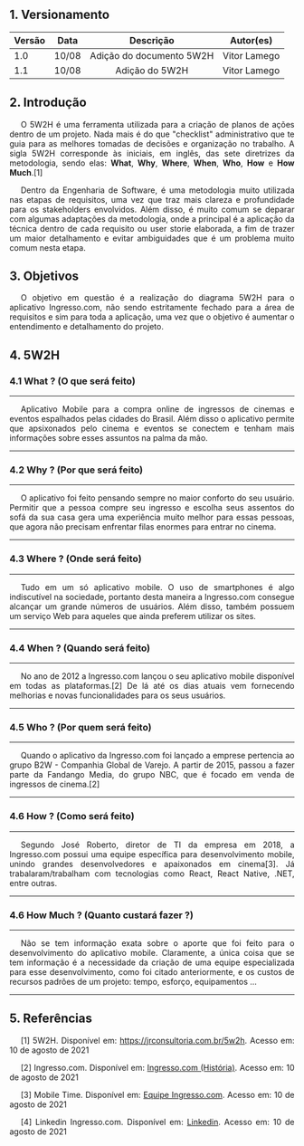 ## 1. Versionamento

|Versão|Data|Descrição|Autor(es)|
|------|----|---------|---------|
|1.0|10/08|<center>Adição do documento 5W2H</center>|<center>Vitor Lamego</center>|
|1.1|10/08|<center>Adição do 5W2H</center>|<center>Vitor Lamego</center>|


## 2. Introdução
<p style="text-align: justify; text-indent: 20px">O 5W2H é uma ferramenta utilizada para a criação de planos de ações dentro de um projeto. Nada mais é do que "checklist" administrativo que te guia para as melhores tomadas de decisões e organização no trabalho. A sigla 5W2H corresponde às iniciais, em inglês, das sete diretrizes da metodologia, sendo elas: <b>What</b>, <b>Why</b>, <b>Where</b>, <b>When</b>, <b>Who</b>, <b>How</b> e <b>How Much</b>.[1]</p>
<p style="text-align: justify; text-indent: 20px">Dentro da Engenharia de Software, é uma metodologia muito utilizada nas etapas de requisitos, uma vez que traz mais clareza e profundidade para os stakeholders envolvidos. Além disso, é muito comum se deparar com algumas adaptações da metodologia, onde a principal é a aplicação da técnica dentro de cada requisito ou user storie elaborada, a fim de trazer um maior detalhamento e evitar ambiguidades que é um problema muito comum nesta etapa.</p>

## 3. Objetivos
<p style="text-align: justify; text-indent: 20px">O objetivo em questão é a realização do diagrama 5W2H para o aplicativo Ingresso.com, não sendo estritamente fechado para a área de requisitos e sim para toda a aplicação, uma vez que o objetivo é aumentar o entendimento e detalhamento do projeto.</p>

## 4. 5W2H
### 4.1 What ? (O que será feito)
<hr>
<p style="text-align: justify; text-indent: 20px">Aplicativo Mobile para a compra online de ingressos de cinemas e eventos espalhados pelas cidades do Brasil. Além disso o aplicativo permite que apsixonados pelo cinema e eventos se conectem e tenham mais informações sobre esses assuntos na palma da mão.</p>
<hr>

### 4.2 Why ? (Por que será feito)
<hr>
<p style="text-align: justify; text-indent: 20px">O aplicativo foi feito pensando sempre no maior conforto do seu usuário. Permitir que a pessoa compre seu ingresso e escolha seus assentos do sofá da sua casa gera uma experiência muito melhor para essas pessoas, que agora não precisam enfrentar filas enormes para entrar no cinema.</p>
<hr>

### 4.3 Where ? (Onde será feito)
<hr>
<p style="text-align: justify; text-indent: 20px">Tudo em um só aplicativo mobile. O uso de smartphones é algo indiscutível na sociedade, portanto desta maneira a Ingresso.com consegue alcançar um grande números de usuários. Além disso, também possuem um serviço Web para aqueles que ainda preferem utilizar os sites.</p>
<hr>

### 4.4 When ? (Quando será feito)
<hr>
<p style="text-align: justify; text-indent: 20px">No ano de 2012 a Ingresso.com lançou o seu aplicativo mobile disponível em todas as plataformas.[2] De lá até os dias atuais vem fornecendo melhorias e novas funcionalidades para os seus usuários.</p>
<hr>

### 4.5 Who ? (Por quem será feito)
<hr>
<p style="text-align: justify; text-indent: 20px">Quando o aplicativo da Ingresso.com foi lançado a emprese pertencia ao grupo B2W - Companhia Global de Varejo. A partir de 2015, passou a fazer parte da Fandango Media, do grupo NBC, que é focado em venda de ingressos de cinema.[2]</p>
<hr>

### 4.6 How ? (Como será feito)
<hr>
<p style="text-align: justify; text-indent: 20px">Segundo José Roberto, diretor de TI da empresa em 2018, a Ingresso.com possui uma equipe específica para desenvolvimento mobile, unindo grandes desenvolvedores e apaixonados em cinema[3]. Já trabalaram/trabalham com tecnologias como React, React Native, .NET, entre outras.</p>
<hr>

### 4.6 How Much ? (Quanto custará fazer ?)
<hr>
<p style="text-align: justify; text-indent: 20px">Não se tem informação exata sobre o aporte que foi feito para o desenvolvimento do aplicativo mobile. Claramente, a única coisa que se tem informação é a necessidade da criação de uma equipe especializada para esse desenvolvimento, como foi citado anteriormente, e os custos de recursos padrões de um projeto: tempo, esforço, equipamentos ...</p>
<hr>

## 5. Referências
<p style="text-align: justify; text-indent: 20px">[1] 5W2H. Disponível em: <a href="https://jrconsultoria.com.br/5w2h/" target="_blank">https://jrconsultoria.com.br/5w2h</a>. Acesso em: 10 de agosto de 2021 </p>
<p style="text-align: justify; text-indent: 20px">[2] Ingresso.com. Disponível em: <a href="https://www.ingresso.com/rio-de-janeiro/home/institucional/sobre" target="_blank">Ingresso.com (História)</a>. Acesso em: 10 de agosto de 2021 </p>
<p style="text-align: justify; text-indent: 20px">[3] Mobile Time. Disponível em: <a href="https://www.mobiletime.com.br/noticias/29/01/2018/ingresso-com-desenvolve-entrada-de-cinema-no-celular-com-holograma-digital" target="_blank">Equipe Ingresso.com</a>. Acesso em: 10 de agosto de 2021 </p>
<p style="text-align: justify; text-indent: 20px">[4] Linkedin Ingresso.com. Disponível em: <a href="https://www.linkedin.com/company/ingressocom/" target="_blank">Linkedin</a>. Acesso em: 10 de agosto de 2021 </p>